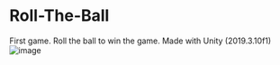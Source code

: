 # Roll-The-Ball
 First game. Roll the ball to win the game. Made with Unity (2019.3.10f1)
![image](https://user-images.githubusercontent.com/69162332/126071806-d92c47cc-6489-45f9-83ae-1ef7d36969f6.png)
